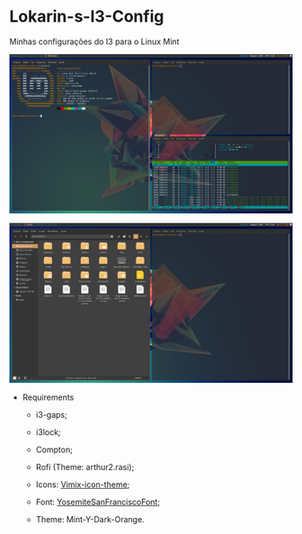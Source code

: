 # Lokarin-s-I3-Config
Minhas configurações do I3 para o Linux Mint

![](Screenshots/WMAtual.png)

![](Screenshots/WMAtual2.png)



- Requirements
  - i3-gaps;
  - i3lock;
  - Compton;
  - Rofi (Theme: arthur2.rasi);
  
  - Icons: [Vimix-icon-theme](https://www.gnome-look.org/s/Gnome/p/1273372);
  - Font: [YosemiteSanFranciscoFont](https://github.com/supermarin/YosemiteSanFranciscoFont);
  - Theme: Mint-Y-Dark-Orange.
 
 
  
